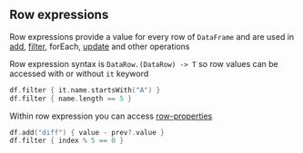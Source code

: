 ## Row expressions
Row expressions provide a value for every row of `DataFrame` and are used in [add](#add), [filter](#filter), forEach, [update](#update) and other operations

Row expression syntax is ```DataRow.(DataRow) -> T``` so row values can be accessed with or without ```it``` keyword
```kotlin
df.filter { it.name.startsWith("A") }
df.filter { name.length == 5 }
```
Within row expression you can access [row-properties](rows.md#row-members)
```kotlin
df.add("diff") { value - prev?.value }
df.filter { index % 5 == 0 }
```
